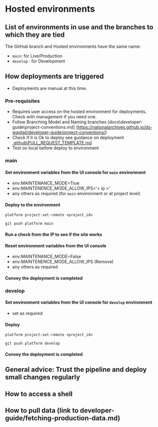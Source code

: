 # Hosted environments

## List of environments in use and the branches to which they are tied

The GitHub branch and Hosted environments have the same name:

- `main`: for Live/Production
- `develop` : for Development

## How deployments are triggered

- Deployments are manual at this time.

### Pre-requisites

- Requires user access on the hosted environment for deployments. Check with management if you need one.
- Follow Branching Model and Naming branches [docs\developer-guide\project-conventions.md] (https://nationalarchives.github.io/ds-wagtail/developer-guide/project-conventions/)
- Check if it is Ok to deploy see guidance on deployment [.github\PULL_REQUEST_TEMPLATE.md](https://github.com/nationalarchives/ds-wagtail/blob/develop/.github/PULL_REQUEST_TEMPLATE.md)
- Test on local before deploy to environment

### main

#### Set environment variables from the UI console for `main` environment

- env:MAINTENANCE_MODE=True
- env:MAINTENENCE_MODE_ALLOW_IPS='< ip >'
- any others as required (for `main` environment or at project level)

#### Deploy to the environment

```console
platform project:set-remote <project_id>
```

```console
git push platform main
```

#### Run a check from the IP to see if the site works

#### Reset environment variables from the UI console

- env:MAINTENANCE_MODE=False
- env:MAINTENENCE_MODE_ALLOW_IPS (Remove)
- any others as required

#### Convey the deployment is completed

### develop

#### Set environment variables from the UI console for `develop` environment

- set as required

#### Deploy

```console
platform project:set-remote <project_id>
```

```console
git push platform develop
```

#### Convey the deployment is completed

## General advice: Trust the pipeline and deploy small changes regularly

## How to access a shell

## How to pull data (link to developer-guide/fetching-production-data.md)
